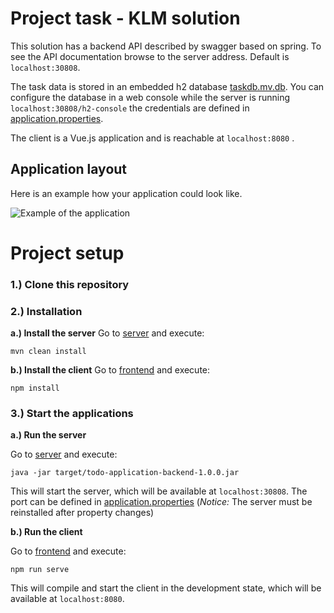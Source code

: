 # Project task - KLM solution 

This solution has a backend API described by swagger based on spring.
To see the API documentation browse to the server address. Default is `localhost:30808`.

The task data is stored in an embedded h2 database [taskdb.mv.db](https://github.com/MiG247/interview-task/blob/klm-solution/backend/database/taskdb.mv.db "taskdb.mv.db"). You can configure the database in a web console while the server is running `localhost:30808/h2-console` the credentials are defined in [application.properties](https://github.com/MiG247/interview-task/blob/klm-solution/backend/server/src/main/resources/application.properties "application.properties").

The client is a Vue.js application and is reachable at `localhost:8080` .

## Application layout

Here is an example how your application could look like.

![Example of the application](https://github.com/amirduran/interview-task/blob/master/app-example.png?raw=true)


# Project setup

### 1.) Clone this repository

### 2.) Installation
**a.) Install the server**
Go to [server](https://github.com/MiG247/interview-task/tree/klm-solution/backend/server "server") and execute:
```
mvn clean install
```
**b.) Install the client**
Go to [frontend](https://github.com/MiG247/interview-task/tree/klm-solution/frontend "frontend") and execute:

```
npm install
``` 

### 3.) Start the applications
**a.) Run the server**

Go to [server](https://github.com/MiG247/interview-task/tree/klm-solution/backend/server "server") and execute:
```
java -jar target/todo-application-backend-1.0.0.jar
```
This will start the server, which will be available at `localhost:30808`. The port can be defined in [application.properties](https://github.com/MiG247/interview-task/blob/klm-solution/backend/server/src/main/resources/application.properties "application.properties") (*Notice:* The server must be reinstalled after property changes)

**b.) Run the client**

Go to [frontend](https://github.com/MiG247/interview-task/tree/klm-solution/frontend "frontend") and execute:
```
npm run serve
```
This will compile and start the client in the development state, which will be available at `localhost:8080`.
